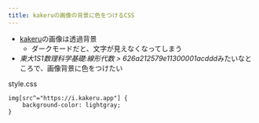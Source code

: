 ```yaml
---
title: kakeruの画像の背景に色をつけるCSS
---
```


* [kakeru](kakeru.md)の画像は透過背景
  * ダークモードだと、文字が見えなくなってしまう
* *東大1S1数理科学基礎:線形代数 > 626a212579e11300001acddd*みたいなところで、画像背景に色をつけたい

style.css

````
img[src^="https://i.kakeru.app"] {
	background-color: lightgray;
}
````
